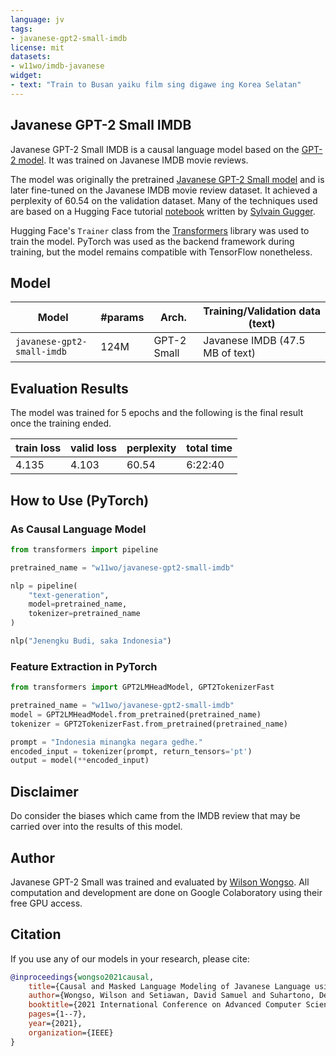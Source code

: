 ```yaml
---
language: jv
tags:
- javanese-gpt2-small-imdb
license: mit
datasets:
- w11wo/imdb-javanese
widget:
- text: "Train to Busan yaiku film sing digawe ing Korea Selatan"
---
```


## Javanese GPT-2 Small IMDB
Javanese GPT-2 Small IMDB is a causal language model based on the [GPT-2 model](https://cdn.openai.com/better-language-models/language_models_are_unsupervised_multitask_learners.pdf). It was trained on Javanese IMDB movie reviews.

The model was originally the pretrained [Javanese GPT-2 Small model](https://huggingface.co/w11wo/javanese-gpt2-small) and is later fine-tuned on the Javanese IMDB movie review dataset. It achieved a perplexity of 60.54 on the validation dataset. Many of the techniques used are based on a Hugging Face tutorial [notebook](https://github.com/huggingface/notebooks/blob/master/examples/language_modeling.ipynb) written by [Sylvain Gugger](https://github.com/sgugger).

Hugging Face's `Trainer` class from the [Transformers]((https://huggingface.co/transformers)) library was used to train the model. PyTorch was used as the backend framework during training, but the model remains compatible with TensorFlow nonetheless.

## Model
| Model                      | #params  | Arch.           | Training/Validation data (text) |
|----------------------------|----------|-----------------|---------------------------------|
| `javanese-gpt2-small-imdb` |   124M   |   GPT-2 Small   | Javanese IMDB (47.5 MB of text) |

## Evaluation Results
The model was trained for 5 epochs and the following is the final result once the training ended.

| train loss | valid loss | perplexity | total time |
|------------|------------|------------|------------|
|    4.135   |    4.103   |   60.54    |   6:22:40  |

## How to Use (PyTorch)
### As Causal Language Model
```python
from transformers import pipeline

pretrained_name = "w11wo/javanese-gpt2-small-imdb"

nlp = pipeline(
    "text-generation",
    model=pretrained_name,
    tokenizer=pretrained_name
)

nlp("Jenengku Budi, saka Indonesia")
```
### Feature Extraction in PyTorch
```python
from transformers import GPT2LMHeadModel, GPT2TokenizerFast

pretrained_name = "w11wo/javanese-gpt2-small-imdb"
model = GPT2LMHeadModel.from_pretrained(pretrained_name)
tokenizer = GPT2TokenizerFast.from_pretrained(pretrained_name)

prompt = "Indonesia minangka negara gedhe."
encoded_input = tokenizer(prompt, return_tensors='pt')
output = model(**encoded_input)
```

## Disclaimer
Do consider the biases which came from the IMDB review that may be carried over into the results of this model.

## Author
Javanese GPT-2 Small was trained and evaluated by [Wilson Wongso](https://w11wo.github.io/). All computation and development are done on Google Colaboratory using their free GPU access.

## Citation

If you use any of our models in your research, please cite:

```bib
@inproceedings{wongso2021causal,
    title={Causal and Masked Language Modeling of Javanese Language using Transformer-based Architectures},
    author={Wongso, Wilson and Setiawan, David Samuel and Suhartono, Derwin},
    booktitle={2021 International Conference on Advanced Computer Science and Information Systems (ICACSIS)},
    pages={1--7},
    year={2021},
    organization={IEEE}
}
```
